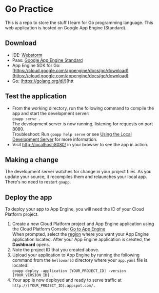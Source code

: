 # Go Practice

This is a repo to store the stuff I learn for Go programming language. This web application is hosted on Google App Engine (Standard).

## Download
* IDE: [Webstorm](https://www.jetbrains.com/webstorm/)
* Paas: [Google App Engine Standard](https://cloud.google.com/appengine/)
* App Engine SDK for Go: [https://cloud.google.com/appengine/docs/go/download](https://cloud.google.com/appengine/docs/go/download)
* Go: (https://golang.org/dl/)[htt

## Test the application
* From the working directory, run the following command to compile the app and start the development server:<br/>
`goapp serve .`<br/>
  The development server is now running, listening for requests on port 8080.<br/>
  Troubleshoot: Run `goapp help serve` or see [Using the Local Development Server](https://cloud.google.com/appengine/docs/go/tools/using-local-server) for more information.
* Visit [http://localhost:8080/](http://localhost:8080/) in your browser to see the app in action.

## Making a change
The development server watches for change in your project files. As you update your source, it recompiles them and relaunches your local app. There's no need to restart `goapp`.

## Deploy the app
To deploy your app to App Engine, you will need the ID of your Cloud Platform project.<br/>
1. Create a new Cloud Platform project and App Engine application using the Cloud Platform Console: [Go to App Engine](https://console.cloud.google.com/projectselector/appengine/create?lang=go&st=true&_ga=1.42187041.58596247.1471093802)<br/>
When prompted, select the [region](https://cloud.google.com/appengine/docs/locations) where you want your App Engine application located. After your App Engine application is created, the <b>Dashboard</b> opens.
2. Note the project ID that you created above.
3. Upload your application to App Engine by running the following command from the `helloworld` directory where your `app.yaml` file is located:<br/>
`goapp deploy -application [YOUR_PROJECT_ID] -version [YOUR_VERSION_ID] .`
4. Your app is now deployed and ready to serve traffic at `http://[YOUR_PROJECT_ID].appspot.com/.`